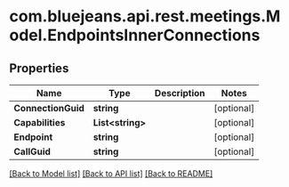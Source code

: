 # com.bluejeans.api.rest.meetings.Model.EndpointsInnerConnections
## Properties

Name | Type | Description | Notes
------------ | ------------- | ------------- | -------------
**ConnectionGuid** | **string** |  | [optional] 
**Capabilities** | **List&lt;string&gt;** |  | [optional] 
**Endpoint** | **string** |  | [optional] 
**CallGuid** | **string** |  | [optional] 

[[Back to Model list]](../README.md#documentation-for-models) [[Back to API list]](../README.md#documentation-for-api-endpoints) [[Back to README]](../README.md)


